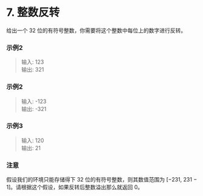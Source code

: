 # 7. 整数反转
给出一个 32 位的有符号整数，你需要将这个整数中每位上的数字进行反转。  
###  示例2
> 输入: 123  
  输出: 321

###  示例2
> 输入: -123  
  输出: -321
 
### 示例3
> 输入: 120  
  输出: 21

### 注意
 
假设我们的环境只能存储得下 32 位的有符号整数，则其数值范围为 [−231,  231 − 1]。请根据这个假设，如果反转后整数溢出那么就返回 0。  
